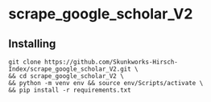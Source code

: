 # scrape_google_scholar_V2

## Installing
```
git clone https://github.com/Skunkworks-Hirsch-Index/scrape_google_scholar_V2.git \
&& cd scrape_google_scholar_V2 \
&& python -m venv env && source env/Scripts/activate \
&& pip install -r requirements.txt
```
